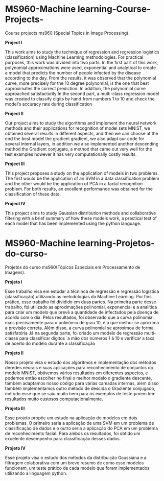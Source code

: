 # MS960-Machine learning-Course-Projects-
Course projects ms960 (Special Topics in Image Processing).

**Project I**

 This work aims to study the technique of regression and regression
logistics (classification) using Machine Learning methodologies. For practical purposes, this work was divided into two parts. In the first part of this work, polynomial approximations were used,
exponential and analytical to create a model that predicts the number of people infected by the disease according to the day. From the results, it was observed that the
polynomial curve, more precisely for the 10 degree polynomial, is the one that best approximates the correct prediction. In addition, the polynomial curve approached satisfactorily
In the second part, a multi-class regression model was created to classify digits by hand from numbers 1 to 10 and check the model's accuracy rate during classification

**Project II**

Our project aims to study the algorithms and implement the neural network methods and their applications for recognition of model sets
MNIST, we obtained several results in different aspects, and then we can choose at the end the best model the gradient gradient, we also adapt
our code for several internal layers, in addition we also implemented another descending method the Gradient conjugate, a method that came out very
well for the test examples however it has very computationally costly results.

**Project III**

This project proposes a study on the application of models in two problems. The first would be the application of an SVM in a data classification problem and the other would be the
application of PCA in a facial recognition problem. For both results, an excellent performance was obtained for the classification of these data.

**Project IV**

This project aims to study Gaussian distribution methods and collaborative filtering with a brief summary of how these models work, a practical test of each model that has been implemented
using the python language.




# MS960-Machine learning-Projetos-do-curso-
Projetos do curso ms960(Tópicos Especiais em Processamento de Imagens).

**Projeto I**

 Esse trabalho visa em estudar a técninca de regressão e regressão
logística (classificação) utilizando as metodologias do Machine Learning. Por fins prático, esse trabalho foi dividido em duas partes. Na primeira parte desse trabalho, foi utilizado as aproximações polinomial,
exponencial e a analítica para criar um modelo que prevê a quantidade de infectados pela doença de acordo com o dia. Pelos resultados, foi observado que a
curva polinomial, mais precisamente para o polinômio de grau 10, é a que melhor se aproxima a previsão correta. Além disso, a curva polinomial se aproximou de forma satisfatória
Já na segunda parte, foi criado um modelo de regressão multi-classe para classificar dígitos `a mão dos números 1 à 10 e verificar a taxa de acerto do modelo durante a classificação

**Projeto II**

Nosso projeto visa o estudo dos algoritmos e implementação dos métodos deredes neurais e suas aplicações para reconhecimento de conjuntos do modelo
MNIST, obtivemos vários resultados em diferentes aspectos, e podemos então escolher no final o melhor modelo o gradiente descente, também adaptamos
nosso código para várias camadas internas, além disso também implementamos outro método de descida o Gradiente conjugado, método esse que se saiu muito
bem para os exemplos de teste porem tem resultados muito custosos computacionalmente.

**Projeto III**

Esse projeto propõe um estudo na aplicação de modelos em dois problemas. O primeiro seria a aplicação de uma SVM em um problema de classificação de dados e o outro seria a 
aplicação do PCA em um problema de reconhecimento facial. Para ambos os resultados, foi obtido um excelente desempenho para classificação desses dados.

**Projeto IV**

Esse projeto visa o estudo dos métodos da distribuição Gaussiana e a filtragem colaborativa com um breve resumo de como esse modelos funcionam, um teste prático de cada modelo que foram implementados
utilizando a linguagem python.
